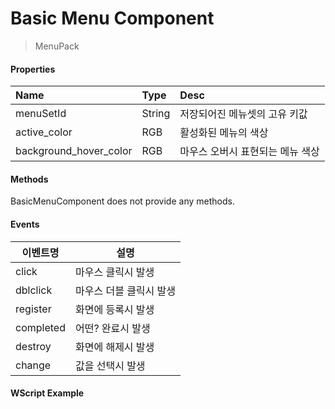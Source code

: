 # Basic Menu Component
> MenuPack

#### Properties
| Name       | Type    | Desc                                                |
| :--------- | :------ | :-------------------------------------------------- |
| menuSetId | String | 저장되어진 메뉴셋의 고유 키값 |
| active_color | RGB | 활성화된 메뉴의 색상 |
| background_hover_color | RGB | 마우스 오버시 표현되는 메뉴 색상 |

#### Methods

BasicMenuComponent does not provide any methods.

#### Events

|이벤트명|설명|
|---|---|
|click|마우스 클릭시 발생|
|dblclick|마우스 더블 클릭시 발생|
|register|화면에 등록시 발생|
|completed|어떤? 완료시 발생|
|destroy|화면에 해제시 발생|
|change|값을 선택시 발생|

#### WScript Example